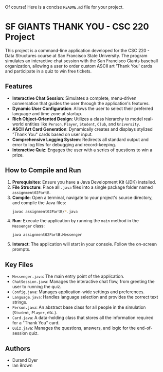 Of course\! Here is a concise `README.md` file for your project.

# SF GIANTS THANK YOU - CSC 220 Project

This project is a command-line application developed for the CSC 220 - Data Structures course at San Francisco State University. The program simulates an interactive chat session with the San Francisco Giants baseball organization, allowing a user to order custom ASCII art 'Thank You' cards and participate in a quiz to win free tickets.

## Features

* **Interactive Chat Session**: Simulates a complete, menu-driven conversation that guides the user through the application's features.
* **Dynamic User Configuration**: Allows the user to select their preferred language and time zone at startup.
* **Rich Object-Oriented Design**: Utilizes a class hierarchy to model real-world entities like `Person`, `Player`, `Student`, `Club`, and `University`.
* **ASCII Art Card Generation**: Dynamically creates and displays stylized "Thank You" cards based on user input.
* **Comprehensive Logging System**: Redirects all standard output and error to log files for debugging and record-keeping.
* **Interactive Quiz**: Engages the user with a series of questions to win a prize.

## How to Compile and Run

1.  **Prerequisites**: Ensure you have a Java Development Kit (JDK) installed.
2.  **File Structure**: Place all `.java` files into a single package folder named `assignment02PartB`.
3.  **Compile**: Open a terminal, navigate to your project's source directory, and compile the Java files:
    ```bash
    javac assignment02PartB/*.java
    ```
4.  **Run**: Execute the application by running the `main` method in the `Messenger` class:
    ```bash
    java assignment02PartB.Messenger
    ```
5.  **Interact**: The application will start in your console. Follow the on-screen prompts.

## Key Files

* `Messenger.java`: The main entry point of the application.
* `ChatSession.java`: Manages the interactive chat flow, from greeting the user to running the quiz.
* `Config.java`: Manages application-wide settings and preferences.
* `Language.java`: Handles language selection and provides the correct text strings.
* `Person.java`: An abstract base class for all people in the simulation (`Student`, `Player`, etc.).
* `Card.java`: A data-holding class that stores all the information required for a "Thank You" card.
* `Quiz.java`: Manages the questions, answers, and logic for the end-of-session quiz.

## Authors

* Durand Dyer
* Ian Brown